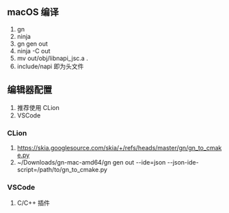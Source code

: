 ## macOS 编译
1. gn
2. ninja
3. gn gen out
4. ninja -C out
5. mv out/obj/libnapi_jsc.a .
6. include/napi 即为头文件

## 编辑器配置
1. 推荐使用 CLion
2. VSCode

### CLion
1. https://skia.googlesource.com/skia/+/refs/heads/master/gn/gn_to_cmake.py
2. ~/Downloads/gn-mac-amd64/gn gen out --ide=json --json-ide-script=/path/to/gn_to_cmake.py

### VSCode
1. C/C++ 插件